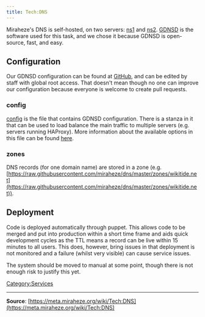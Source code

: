 ```yaml
---
title: Tech:DNS
---
```


Miraheze's DNS is self-hosted, on two servers: [ns1](/tech-docs/techns1) and [ns2](/tech-docs/techns2). [GDNSD](//github.com/gdnsd/gdnsd) is the software used for this task, and we chose it because GDNSD is open-source, fast, and easy.

## Configuration 

Our GDNSD configuration can be found at [GitHub](//github.com/miraheze/dns), and can be edited by staff with global root access. That doesn't mean though no one can improve our configuration because everyone is welcome to create pull requests.

### config 

[config](https://github.com/miraheze/dns/blob/master/config) is the file that contains GDNSD configuration. There is a stanza in it that can be used to load balance the main traffic to multiple servers (e.g. servers running HAProxy). More information about the available options in this file can be found [here](https://github.com/gdnsd/gdnsd/wiki/GdnsdConfig).

### zones 

DNS records (for one domain name) are stored in a zone (e.g. [https://raw.githubusercontent.com/miraheze/dns/master/zones/wikitide.net](https://raw.githubusercontent.com/miraheze/dns/master/zones/wikitide.net)).

## Deployment 

Code is deployed automatically through puppet. This allows code to be merged and put into production within a short time frame and aids quick development cycles as the TTL means a record can be live within 15 minutes to all users. This does, however, bring issues in that deployment is not monitored and a failure (whilst very visible) can cause service issues.

The system should be moved to manual at some point, though there is not enough risk to justify this yet.

[Category:Services](https://meta.miraheze.org/wiki/Category:Services)

----
**Source**: [https://meta.miraheze.org/wiki/Tech:DNS](https://meta.miraheze.org/wiki/Tech:DNS)